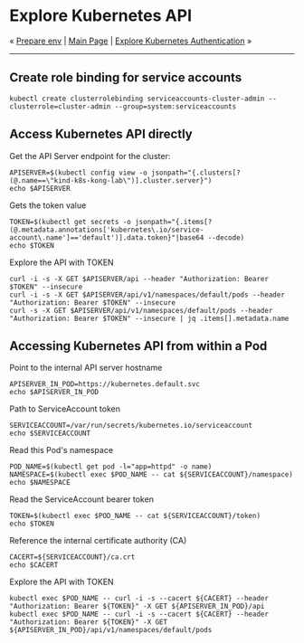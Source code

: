 # Explore Kubernetes API

« [Prepare env](01-prepare-env.md) | [Main Page](../../README.md) | [Explore Kubernetes Authentication](03-explorer-k8s-auth.md) »

---

## Create role binding for service accounts

```shell
kubectl create clusterrolebinding serviceaccounts-cluster-admin --clusterrole=cluster-admin --group=system:serviceaccounts
```

## Access Kubernetes API directly

Get the API Server endpoint for the cluster:

```shell
APISERVER=$(kubectl config view -o jsonpath="{.clusters[?(@.name==\"kind-k8s-kong-lab\")].cluster.server}")
echo $APISERVER
```

Gets the token value

```shell
TOKEN=$(kubectl get secrets -o jsonpath="{.items[?(@.metadata.annotations['kubernetes\.io/service-account\.name']=='default')].data.token}"|base64 --decode)
echo $TOKEN
```

Explore the API with TOKEN

```shell
curl -i -s -X GET $APISERVER/api --header "Authorization: Bearer $TOKEN" --insecure
curl -i -s -X GET $APISERVER/api/v1/namespaces/default/pods --header "Authorization: Bearer $TOKEN" --insecure
curl -s -X GET $APISERVER/api/v1/namespaces/default/pods --header "Authorization: Bearer $TOKEN" --insecure | jq .items[].metadata.name
```

## Accessing Kubernetes API from within a Pod

Point to the internal API server hostname

```shell
APISERVER_IN_POD=https://kubernetes.default.svc
echo $APISERVER_IN_POD
```

Path to ServiceAccount token

```shell
SERVICEACCOUNT=/var/run/secrets/kubernetes.io/serviceaccount
echo $SERVICEACCOUNT
```

Read this Pod's namespace

```shell
POD_NAME=$(kubectl get pod -l="app=httpd" -o name)
NAMESPACE=$(kubectl exec $POD_NAME -- cat ${SERVICEACCOUNT}/namespace)
echo $NAMESPACE
```

Read the ServiceAccount bearer token

```shell
TOKEN=$(kubectl exec $POD_NAME -- cat ${SERVICEACCOUNT}/token)
echo $TOKEN
```

Reference the internal certificate authority (CA)

```shell
CACERT=${SERVICEACCOUNT}/ca.crt
echo $CACERT
```

Explore the API with TOKEN

```shell
kubectl exec $POD_NAME -- curl -i -s --cacert ${CACERT} --header "Authorization: Bearer ${TOKEN}" -X GET ${APISERVER_IN_POD}/api
kubectl exec $POD_NAME -- curl -i -s --cacert ${CACERT} --header "Authorization: Bearer ${TOKEN}" -X GET ${APISERVER_IN_POD}/api/v1/namespaces/default/pods
```
